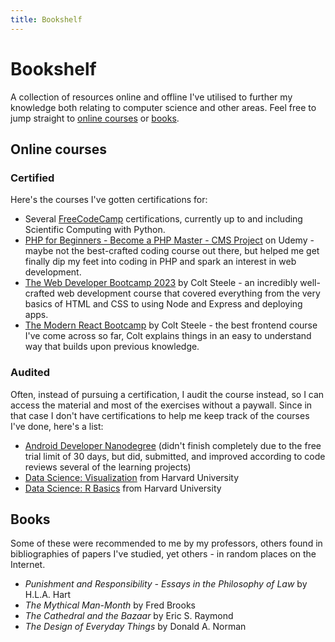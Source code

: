 ```yaml
---
title: Bookshelf
---
```


# Bookshelf

A collection of resources online and offline I've utilised to further my knowledge both relating to computer science and other areas. Feel free to jump straight to [online courses](#online-courses) or [books](#books).

## Online courses

### Certified

Here's the courses I've gotten certifications for:

- Several [FreeCodeCamp](https://www.freecodecamp.org/) certifications, currently up to and including Scientific Computing with Python.
- [PHP for Beginners - Become a PHP Master - CMS Project](https://www.udemy.com/certificate/UC-82d18ec7-f503-42e1-9faa-dc2d09cf0c8e/) on Udemy - maybe not the best-crafted coding course out there, but helped me get finally dip my feet into coding in PHP and spark an interest in web development.
- [The Web Developer Bootcamp 2023](https://www.udemy.com/certificate/UC-5faed6db-8c99-423c-83d1-491780de194f/) by Colt Steele - an incredibly well-crafted web development course that covered everything from the very basics of HTML and CSS to using Node and Express and deploying apps.
- [The Modern React Bootcamp](https://www.udemy.com/certificate/UC-dbfb4f5d-a3be-4165-84ba-571015da7b08/) by Colt Steele - the best frontend course I've come across so far, Colt explains things in an easy to understand way that builds upon previous knowledge.

### Audited

Often, instead of pursuing a certification, I audit the course instead, so I can access the material and most of the exercises without a paywall. Since in that case I don't have certifications to help me keep track of the courses I've done, here's a list:

- [Android Developer Nanodegree](https://www.udacity.com/course/android-developer-nanodegree-by-google--nd801) (didn't finish completely due to the free trial limit of 30 days, but did, submitted, and improved according to code reviews several of the learning projects)
- [Data Science: Visualization](https://online-learning.harvard.edu/course/data-science-visualization?delta=3) from Harvard University
- [Data Science: R Basics](https://online-learning.harvard.edu/course/data-science-r-basics) from Harvard University

## Books

Some of these were recommended to me by my professors, others found in bibliographies of papers I've studied, yet others - in random places on the Internet.

- _Punishment and Responsibility - Essays in the Philosophy of Law_ by H.L.A. Hart
- _The Mythical Man-Month_ by Fred Brooks
- _The Cathedral and the Bazaar_ by Eric S. Raymond
- _The Design of Everyday Things_ by Donald A. Norman
